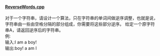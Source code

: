 #### [ReverseWords.cpp](https://github.com/deepwidth/C-notes/blob/master/Exercise/ReverseWords.cpp "ReverseWords.cpp")
对于一个字符串，请设计一个算法，只在字符串的单词间做逆序调整，也就是说，字符串由一些由空格分隔的部分组成，你需要将这些部分逆序。
给定一个原字符串A，请返回逆序后的字符串。  
例:  
输入:I am a boy!  
输出:boy! a am I
